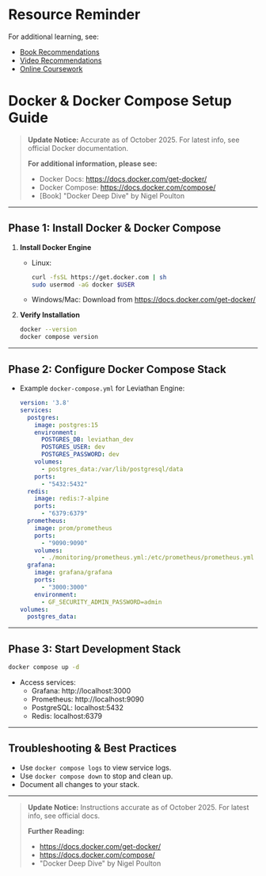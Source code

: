 # Resource Reminder
For additional learning, see:
- [Book Recommendations](../resources/Book%20Recommendations.md)
- [Video Recommendations](../resources/Video%20Recommendations.md)
- [Online Coursework](../resources/Online%20Coursework.md)

# Docker & Docker Compose Setup Guide

> **Update Notice:** Accurate as of October 2025. For latest info, see official Docker documentation.
> 
> **For additional information, please see:**
> - Docker Docs: https://docs.docker.com/get-docker/
> - Docker Compose: https://docs.docker.com/compose/
> - [Book] "Docker Deep Dive" by Nigel Poulton

---

## Phase 1: Install Docker & Docker Compose

1. **Install Docker Engine**
   - Linux:
     ```bash
     curl -fsSL https://get.docker.com | sh
     sudo usermod -aG docker $USER
     ```
   - Windows/Mac: Download from https://docs.docker.com/get-docker/

2. **Verify Installation**
   ```bash
   docker --version
   docker compose version
   ```

---

## Phase 2: Configure Docker Compose Stack

- Example `docker-compose.yml` for Leviathan Engine:
  ```yaml
  version: '3.8'
  services:
    postgres:
      image: postgres:15
      environment:
        POSTGRES_DB: leviathan_dev
        POSTGRES_USER: dev
        POSTGRES_PASSWORD: dev
      volumes:
        - postgres_data:/var/lib/postgresql/data
      ports:
        - "5432:5432"
    redis:
      image: redis:7-alpine
      ports:
        - "6379:6379"
    prometheus:
      image: prom/prometheus
      ports:
        - "9090:9090"
      volumes:
        - ./monitoring/prometheus.yml:/etc/prometheus/prometheus.yml
    grafana:
      image: grafana/grafana
      ports:
        - "3000:3000"
      environment:
        - GF_SECURITY_ADMIN_PASSWORD=admin
  volumes:
    postgres_data:
  ```

---

## Phase 3: Start Development Stack

```bash
docker compose up -d
```

- Access services:
  - Grafana: http://localhost:3000
  - Prometheus: http://localhost:9090
  - PostgreSQL: localhost:5432
  - Redis: localhost:6379

---

## Troubleshooting & Best Practices
- Use `docker compose logs` to view service logs.
- Use `docker compose down` to stop and clean up.
- Document all changes to your stack.

---

> **Update Notice:** Instructions accurate as of October 2025. For latest info, see official docs.
> 
> **Further Reading:**
> - https://docs.docker.com/get-docker/
> - https://docs.docker.com/compose/
> - "Docker Deep Dive" by Nigel Poulton
